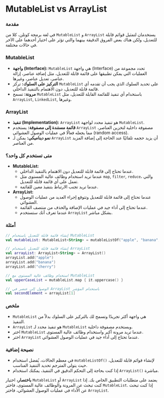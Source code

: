 # MutableList  vs ArrayList

### مقدمة

في لغة برمجة كوتلن، كلا من `MutableList` و `ArrayList` يستخدمان لتمثيل قوائم قابلة للتعديل، ولكن هناك بعض الفروق الدقيقة بينهما والتي تؤثر على اختيار أحدهما على الآخر في حالات مختلفة.

### MutableList

- **واجهة (Interface):** `MutableList` هي واجهة (Interface) تحدد مجموعة من العمليات التي يمكن تطبيقها على قائمة قابلة للتعديل، مثل إضافة عناصر، إزالة عناصر، تعديل عناصر، وغيرها.
- **التركيز على السلوك:** تركز `MutableList` على تحديد السلوك الذي يجب أن تقدمه أي قائمة قابلة للتعديل، دون الاهتمام بالتنفيذ الداخلي.
- **مرونة:** تسمح `MutableList` باستخدام أي تنفيذ للقائمة القابلة للتعديل، مثل `ArrayList`, `LinkedList`, وغيرها.

### ArrayList

- **تنفيذ (Implementation):** `ArrayList` هو تنفيذ محدد لواجهة `MutableList`.
- **قائمة مستندة إلى مصفوفة:** يستخدم `ArrayList` مصفوفة داخلية لتخزين العناصر، مما يجعله فعالًا في عمليات الوصول العشوائي (random access).
- **نمو ديناميكي:** يمكن لـ `ArrayList` أن يزيد حجمه تلقائيًا عند الحاجة إلى إضافة المزيد من العناصر.

### متى تستخدم كل واحد؟

- **MutableList:**
    - عندما تحتاج إلى قائمة قابلة للتعديل دون الاهتمام بالتنفيذ الداخلي.
    - عندما تريد استخدام وظائف عالية المستوى مثل `map`, `filter`, `reduce`، والتي تعمل على أي قائمة قابلة للتعديل.
    - عندما تريد تجنب الارتباط بتنفيذ معين للقائمة.
- **ArrayList:**
    - عندما تحتاج إلى قائمة قابلة للتعديل وتتوقع إجراء العديد من عمليات الوصول العشوائي.
    - عندما تحتاج إلى أداء جيد في عمليات الإضافة والحذف من منتصف القائمة.
    - عندما تعرف أنك ستستخدم `ArrayList` بشكل مباشر.

### أمثلة

```kotlin
// إنشاء قائمة قابلة للتعديل باستخدام MutableList
val mutableList: MutableList<String> = mutableListOf("apple", "banana", "cherry")

// إنشاء قائمة قابلة للتعديل باستخدام ArrayList
val arrayList: ArrayList<String> = ArrayList()
arrayList.add("apple")
arrayList.add("banana")
arrayList.add("cherry")

// استخدام وظائف عالية المستوى مع MutableList
val upperCaseList = mutableList.map { it.uppercase() }

// الوصول إلى عنصر في ArrayList باستخدام المؤشر
val secondElement = arrayList[1]

```

### ملخص

- `MutableList` هي واجهة أكثر تجريدًا وتسمح لك بالتركيز على السلوك بدلاً من التنفيذ.
- `ArrayList` هو تنفيذ محدد لـ `MutableList` ويستخدم مصفوفة داخلية.
- اختر `MutableList` عندما تريد مرونة أكبر واستخدام وظائف عالية المستوى.
- اختر `ArrayList` عندما تحتاج إلى أداء جيد في عمليات الوصول العشوائي.

### نصيحة إضافية

- في معظم الحالات، يُفضل استخدام `mutableListOf()` لإنشاء قوائم قابلة للتعديل، حيث يتولى المترجم تحديد التنفيذ المناسب.
- إذا كنت بحاجة إلى التحكم الدقيق في التنفيذ، يمكنك استخدام `ArrayList()` مباشرة.

**باختصار،** اختيار `MutableList` أو `ArrayList` يعتمد على متطلبات التطبيق الخاص بك. إذا كنت تبحث عن المرونة والوظائف عالية المستوى، فاختر `MutableList`. إذا كنت تبحث عن الأداء في عمليات الوصول العشوائي، فاختر `ArrayList`.